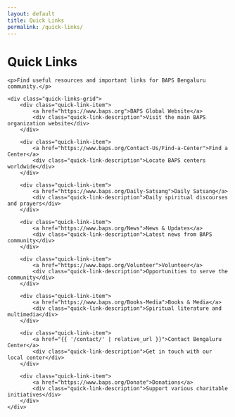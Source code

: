 ```yaml
---
layout: default
title: Quick Links
permalink: /quick-links/
---
```


<div class="page-content">
    <h1>Quick Links</h1>
    
    <p>Find useful resources and important links for BAPS Bengaluru community.</p>
    
    <div class="quick-links-grid">
        <div class="quick-link-item">
            <a href="https://www.baps.org">BAPS Global Website</a>
            <div class="quick-link-description">Visit the main BAPS organization website</div>
        </div>
        
        <div class="quick-link-item">
            <a href="https://www.baps.org/Contact-Us/Find-a-Center">Find a Center</a>
            <div class="quick-link-description">Locate BAPS centers worldwide</div>
        </div>
        
        <div class="quick-link-item">
            <a href="https://www.baps.org/Daily-Satsang">Daily Satsang</a>
            <div class="quick-link-description">Daily spiritual discourses and prayers</div>
        </div>
        
        <div class="quick-link-item">
            <a href="https://www.baps.org/News">News & Updates</a>
            <div class="quick-link-description">Latest news from BAPS community</div>
        </div>
        
        <div class="quick-link-item">
            <a href="https://www.baps.org/Volunteer">Volunteer</a>
            <div class="quick-link-description">Opportunities to serve the community</div>
        </div>
        
        <div class="quick-link-item">
            <a href="https://www.baps.org/Books-Media">Books & Media</a>
            <div class="quick-link-description">Spiritual literature and multimedia</div>
        </div>
        
        <div class="quick-link-item">
            <a href="{{ '/contact/' | relative_url }}">Contact Bengaluru Center</a>
            <div class="quick-link-description">Get in touch with our local center</div>
        </div>
        
        <div class="quick-link-item">
            <a href="https://www.baps.org/Donate">Donations</a>
            <div class="quick-link-description">Support various charitable initiatives</div>
        </div>
    </div>
</div>
